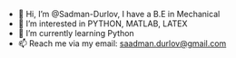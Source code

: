 - 👋 Hi, I’m @Sadman-Durlov, I have a B.E in Mechanical
- 👀 I’m interested in PYTHON, MATLAB, LATEX
- 🌱 I’m currently learning Python
- 📫 Reach me via my email: saadman.durlov@gmail.com


